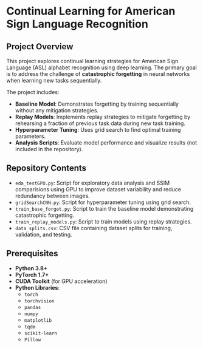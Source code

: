 # Continual Learning for American Sign Language Recognition

## Project Overview

This project explores continual learning strategies for American Sign Language (ASL) alphabet recognition using deep learning. The primary goal is to address the challenge of **catastrophic forgetting** in neural networks when learning new tasks sequentially.

The project includes:

- **Baseline Model**: Demonstrates forgetting by training sequentially without any mitigation strategies.
- **Replay Models**: Implements replay strategies to mitigate forgetting by rehearsing a fraction of previous task data during new task training.
- **Hyperparameter Tuning**: Uses grid search to find optimal training parameters.
- **Analysis Scripts**: Evaluate model performance and visualize results (not included in the repository).

## Repository Contents

- `eda_testGPU.py`: Script for exploratory data analysis and SSIM comparisions using GPU to improve dataset variability and reduce redundancy between images.
- `gridSearchCNN.py`: Script for hyperparameter tuning using grid search.
- `train_base_forget.py`: Script to train the baseline model demonstrating catastrophic forgetting.
- `train_replay_models.py`: Script to train models using replay strategies.
- `data_splits.csv`: CSV file containing dataset splits for training, validation, and testing.

## Prerequisites

- **Python 3.8+**
- **PyTorch 1.7+**
- **CUDA Toolkit** (for GPU acceleration)
- **Python Libraries**:
  - `torch`
  - `torchvision`
  - `pandas`
  - `numpy`
  - `matplotlib`
  - `tqdm`
  - `scikit-learn`
  - `Pillow`


